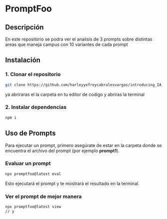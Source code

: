 # PromptFoo 

## Descripción

En este repositorio se podra ver el analisis de 3 prompts sobre distintas areas que maneja campus con 10 variantes de cada prompt

## Instalación

### 1. Clonar el repositorio

   ```bash
   git clone https://github.com/harleyyefreycabralesvargas/introducing_IA
   ```
   ya abriraras el la carpeta en tu editor de codigo y abriras la terminal 

### 2. Instalar dependencias

   ```bash
   npm i
   ```


## Uso de Prompts

Para ejecutar un prompt, primero asegúrate de estar en la carpeta donde se encuentra el archivo del prompt (por ejemplo **prompt1**).

### Evaluar un prompt

```bash
npx promptfoo@latest eval
```

Esto ejecutará el prompt y te mostrará el resultado en la terminal.

### Ver el prompt de mejor manera

```bash
npx promptfoo@latest view
// y
```



